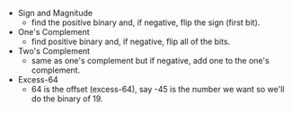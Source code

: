 - Sign and Magnitude
  - find the positive binary and, if negative, flip the sign (first bit).
- One's Complement 
  - find positive binary and, if negative, flip all of the bits.
- Two's Complement
  - same as one's complement but if negative, add one to the one's complement.
- Excess-64
  - 64 is the offset (excess-64), say -45 is the number we want so we'll do the binary of 19.
